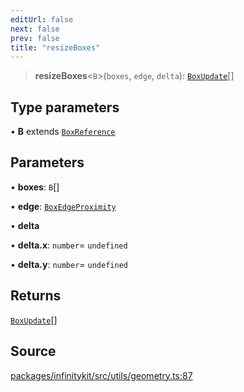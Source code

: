 ```yaml
---
editUrl: false
next: false
prev: false
title: "resizeBoxes"
---
```


> **resizeBoxes**\<`B`\>(`boxes`, `edge`, `delta`): [`BoxUpdate`](../type-aliases/BoxUpdate.md)[]

## Type parameters

• **B** extends [`BoxReference`](../type-aliases/BoxReference.md)

## Parameters

• **boxes**: `B`[]

• **edge**: [`BoxEdgeProximity`](../type-aliases/BoxEdgeProximity.md)

• **delta**

• **delta\.x**: `number`= `undefined`

• **delta\.y**: `number`= `undefined`

## Returns

[`BoxUpdate`](../type-aliases/BoxUpdate.md)[]

## Source

[packages/infinitykit/src/utils/geometry.ts:87](https://github.com/nodenogg-in/alpha-p2p/blob/e7369be/packages/infinitykit/src/utils/geometry.ts#L87)
